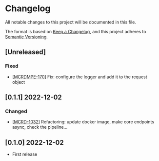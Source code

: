 # Changelog
All notable changes to this project will be documented in this file.

The format is based on [Keep a Changelog](https://keepachangelog.com/en/1.0.0/),
and this project adheres to [Semantic Versioning](https://semver.org/spec/v2.0.0.html).

## [Unreleased]

### Fixed
- [[MCRDMPE-170](https://makeitapp.atlassian.net/browse/MCRDMPE-170)] Fix: configure the logger and add it to the request object

## [0.1.1] 2022-12-02

### Changed
- [[MCRD-1032](https://makeitapp.atlassian.net/browse/MCRD-1032)] Refactoring: update docker image, make core endpoints async, check the pipeline...

## [0.1.0] 2022-12-02
- First release